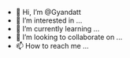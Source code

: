 - 👋 Hi, I’m @Gyandatt
- 👀 I’m interested in ...
- 🌱 I’m currently learning ...
- 💞️ I’m looking to collaborate on ...
- 📫 How to reach me ...

<!---
Gyandatt/Gyandatt is a ✨ special ✨ repository because its `README.md` (this file) appears on your GitHub profile.
You can click the Preview link to take a look at your changes.
--->
